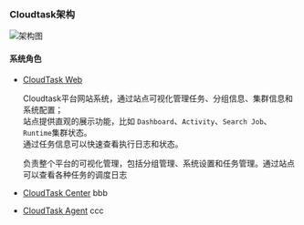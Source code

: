 ### Cloudtask架构

![架构图](_media/cloudtask.png)

#### 系统角色

- [CloudTask Web](https://github.com/cloudtask/cloudtask-web)   
   
   
   Cloudtask平台网站系统，通过站点可视化管理任务、分组信息、集群信息和系统配置；   
   站点提供直观的展示功能，比如 `Dashboard`、`Activity`、`Search Job`、`Runtime`集群状态。   
   通过任务信息可以快速查看执行日志和状态。  

   
   
   负责整个平台的可视化管理，包括分组管理、系统设置和任务管理。通过站点可以查看各种任务的调度日志
- [CloudTask Center](https://github.com/cloudtask/cloudtask-center)
   bbb
- [CloudTask Agent](https://github.com/cloudtask/cloudtask-agent)
   ccc